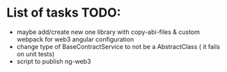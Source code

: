 # List of tasks TODO:

- maybe add/create new one library with copy-abi-files & custom webpack for web3 angular configuration
- change type of BaseContractService to not be a AbstractClass ( it fails on unit tests)
- script to publish ng-web3
